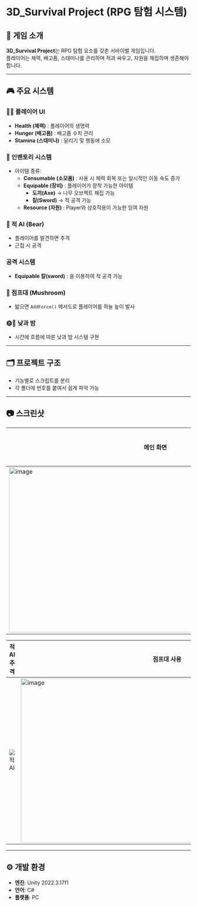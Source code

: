 # 3D_Survival Project (RPG 탐험 시스템)

## 📖 게임 소개
**3D_Survival Project**는 RPG 탐험 요소를 갖춘 서바이벌 게임입니다.  
플레이어는 체력, 배고픔, 스태미나를 관리하며 적과 싸우고, 자원을 채집하며 생존해야 합니다.

---

## 🎮 주요 시스템

### 🧍‍♂️ 플레이어 UI
- **Health (체력)** : 플레이어의 생명력
- **Hunger (배고픔)** : 배고픔 수치 관리
- **Stamina (스태미나)** : 달리기 및 행동에 소모

### 🎒 인벤토리 시스템
- 아이템 종류:
  - **Consumable (소모품)** : 사용 시 체력 회복 또는 일시적인 이동 속도 증가
  - **Equipable (장비)** : 플레이어가 장착 가능한 아이템
    - **도끼(Axe)** → 나무 오브젝트 채집 가능
    - **칼(Sword)** → 적 공격 가능
  - **Resource (자원)** : Player와 상호작용이 가능한 잉여 자원 

### 🐻 적 AI (Bear)
- 플레이어를 발견하면 추격
- 근접 시 공격

### 공격 시스템
- **Equipable 칼(sword)** : 을 이용하여 적 공격 가능

### 🍄 점프대 (Mushroom)
- 밟으면 `AddForce()` 메서드로 플레이어를 하늘 높이 발사

### 🌞🌙 낮과 밤
- 시간에 흐름에 따른 낮과 밤 시스템 구현

---

## 🗂 프로젝트 구조
- 기능별로 스크립트를 분리
- 각 폴더에 번호를 붙여서 쉽게 파악 가능

---

## 📷 스크린샷
| 메인 화면 | 전투 장면 | 인벤토리 |
|-----------|-----------|-----------|
| <img width="798" height="451" alt="image" src="https://github.com/user-attachments/assets/b2335989-6be0-47b0-8f4c-c1918e1ca7a6" />| ![전투](이미지링크) | <img width="796" height="451" alt="image" src="https://github.com/user-attachments/assets/38aa92f0-284f-40ea-ac43-40ea9ec34529" />|

| 적 AI 추격 | 점프대 사용 | 아이템 사용 |
|------------|------------|-------------|
| ![적AI](이미지링크) | <img width="797" height="448" alt="image" src="https://github.com/user-attachments/assets/e468e1ab-15d8-4527-84cd-6ec4fdd6f8d6" />| <img width="794" height="448" alt="image" src="https://github.com/user-attachments/assets/298f841a-e2a8-4425-8d1f-1dde0da897b6" />|

---

## ⚙ 개발 환경
- **엔진**: Unity 2022.3.17f1
- **언어**: C#
- **플랫폼**: PC
